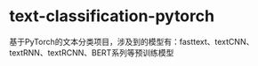# text-classification-pytorch
基于PyTorch的文本分类项目，涉及到的模型有：fasttext、textCNN、textRNN、textRCNN、BERT系列等预训练模型
